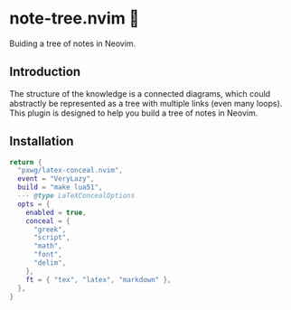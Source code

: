 # note-tree.nvim 🌳

Buiding a tree of notes in Neovim.

## Introduction

The structure of the knowledge is a connected diagrams, which could abstractly be represented as a tree with multiple links (even many loops). This plugin is designed to help you build a tree of notes in Neovim.

## Installation

```lua
return {
  "pxwg/latex-conceal.nvim",
  event = "VeryLazy",
  build = "make lua51",
  --- @type LaTeXConcealOptions
  opts = {
    enabled = true,
    conceal = {
      "greek",
      "script",
      "math",
      "font",
      "delim",
    },
    ft = { "tex", "latex", "markdown" },
  },
}
```
